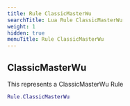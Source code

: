 ```yaml
---
title: Rule ClassicMasterWu
searchTitle: Lua Rule ClassicMasterWu
weight: 1
hidden: true
menuTitle: Rule ClassicMasterWu
---
```

## ClassicMasterWu

This represents a ClassicMasterWu Rule
```lua
Rule.ClassicMasterWu
```
